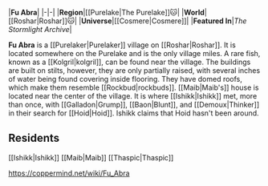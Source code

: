 |**Fu Abra**|
|-|-|
|**Region**|[[Purelake\|The Purelake]]🐱︎|
|**World**|[[Roshar\|Roshar]]🐱︎|
|**Universe**|[[Cosmere\|Cosmere]]|
|**Featured In**|*The Stormlight Archive*|

**Fu Abra** is a [[Purelaker\|Purelaker]] village on [[Roshar\|Roshar]]. It is located somewhere on the Purelake and is the only village miles. A rare fish, known as a [[Kolgril\|kolgril]], can be found near the village.
The buildings are built on stilts, however, they are only partially raised, with several inches of water being found covering inside flooring. They have domed roofs, which make them resemble [[Rockbud\|rockbuds]].
[[Maib\|Maib's]] house is located near the center of the village. It is where [[Ishikk\|Ishikk]] met, more than once, with [[Galladon\|Grump]], [[Baon\|Blunt]], and [[Demoux\|Thinker]] in their search for [[Hoid\|Hoid]]. Ishikk claims that Hoid hasn't been around.

## Residents
[[Ishikk\|Ishikk]]
[[Maib\|Maib]]
[[Thaspic\|Thaspic]]


https://coppermind.net/wiki/Fu_Abra